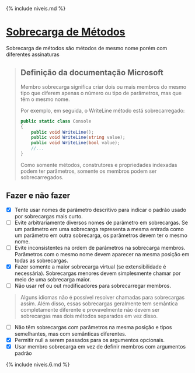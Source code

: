 {% include niveis.md %}

# [Sobrecarga de Métodos](https://docs.microsoft.com/pt-br/dotnet/standard/design-guidelines/member-overloading)

Sobrecarga de métodos são métodos de mesmo nome porém com diferentes assinaturas

> ## Definição da documentação Microsoft
>
> Membro sobrecarga significa criar dois ou mais membros do mesmo tipo
> que diferem apenas o número ou tipo de parâmetros,
> mas que têm o mesmo nome.
>
> Por exemplo, em seguida, o WriteLine método está sobrecarregado:
>
> ```csharp
> public static class Console
> {
>     public void WriteLine();
>     public void WriteLine(string value);
>     public void WriteLine(bool value);
>     //...
> }
> ```
>
> Como somente métodos, construtores e propriedades indexadas podem ter parâmetros, somente os membros podem ser sobrecarregados.

## Fazer e não fazer

- [x] Tente usar nomes de parâmetro descritivo para indicar o padrão usado por sobrecargas mais curto.
- [ ] Evite arbitrariamente diversos nomes de parâmetro em sobrecargas. Se um parâmetro em uma sobrecarga representa a mesma entrada como um parâmetro em outra sobrecarga, os parâmetros devem ter o mesmo nome.
- [ ] Evite inconsistentes na ordem de parâmetros na sobrecarga membros. Parâmetros com o mesmo nome devem aparecer na mesma posição em todas as sobrecargas.
- [X] Fazer somente a maior sobrecarga virtual (se extensibilidade é necessária). Sobrecargas menores devem simplesmente chamar por meio de uma sobrecarga maior.
- [ ] Não usar ref ou out modificadores para sobrecarregar membros.
> Alguns idiomas não é possível resolver chamadas para sobrecargas assim. Além disso, essas sobrecargas geralmente tem semântica completamente diferente e provavelmente não devem ser sobrecargas mas dois métodos separados em vez disso.
- [ ] Não têm sobrecargas com parâmetros na mesma posição e tipos semelhantes, mas com semânticas diferentes.
- [x] Permitir null a serem passados para os argumentos opcionais.
- [x] Usar membro sobrecarga em vez de definir membros com argumentos padrão

{% include niveis.6.md %}